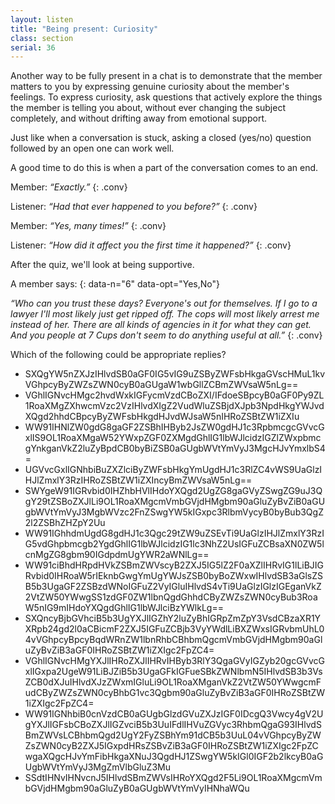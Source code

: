 ```yaml
---
layout: listen
title: "Being present: Curiosity"
class: section
serial: 36
---
```

Another way to be fully present in a chat is to demonstrate that the member matters to you by expressing genuine curiosity about the member's feelings. To express curiosity, ask questions that actively explore the things the member is telling you about, without ever changing the subject completely, and without drifting away from emotional support.

Just like when a conversation is stuck, asking a closed (yes/no) question followed by an open one can work well.

A good time to do this is when a part of the conversation comes to an end.

Member: *“Exactly.”*
{: .conv}

Listener: *“Had that ever happened to you before?”*
{: .conv}

Member: *“Yes, many times!”*
{: .conv}

Listener: *“How did it affect you the first time it happened?”*
{: .conv}

After the quiz, we'll look at being supportive.

A member says:
{: data-n="6" data-opt="Yes,No"}

*“Who can you trust these days? Everyone's out for themselves. If I go to a lawyer I'll most likely just get ripped off. The cops will most likely arrest me instead of her. There are all kinds of agencies in it for what they can get. And you people at 7 Cups don't seem to do anything useful at all.”*
{: .conv}

Which of the following could be appropriate replies?

- SXQgYW5nZXJzIHlvdSB0aGF0IG5vIG9uZSByZWFsbHkgaGVscHMuL1kvVGhpcyByZWZsZWN0cyB0aGUgaW1wbGllZCBmZWVsaW5nLg==
- VGhlIGNvcHMgc2hvdWxkIGFycmVzdCBoZXI/IFdoeSBpcyB0aGF0Py9ZL1RoaXMgZXhwcmVzc2VzIHlvdXIgZ2VudWluZSBjdXJpb3NpdHkgYWJvdXQgd2hhdCBpcyByZWFsbHkgdHJvdWJsaW5nIHRoZSBtZW1iZXIu
- WW91IHNlZW0gdG8gaGF2ZSBhIHByb2JsZW0gdHJ1c3RpbmcgcGVvcGxlIS9OL1RoaXMgaW52YWxpZGF0ZXMgdGhlIG1lbWJlcidzIGZlZWxpbmcgYnkganVkZ2luZyBpdCB0byBiZSB0aGUgbWVtYmVyJ3MgcHJvYmxlbS4=
- UGVvcGxlIGNhbiBuZXZlciByZWFsbHkgYmUgdHJ1c3RlZC4vWS9UaGlzIHJlZmxlY3RzIHRoZSBtZW1iZXIncyBmZWVsaW5nLg==
- SWYgeW91IGRvbid0IHZhbHVlIHdoYXQgd2UgZG8gaGVyZSwgZG9uJ3QgY29tZSBoZXJlLi9OL1RoaXMgcmVmbGVjdHMgbm90aGluZyBvZiB0aGUgbWVtYmVyJ3MgbWVzc2FnZSwgYW5kIGxpc3RlbmVycyB0byBub3QgZ2l2ZSBhZHZpY2Uu
- WW91IGhhdmUgdG8gdHJ1c3Qgc29tZW9uZSEvTi9UaGlzIHJlZmxlY3RzIG5vdGhpbmcgb2YgdGhlIG1lbWJlcidzIG1lc3NhZ2UsIGFuZCBsaXN0ZW5lcnMgZG8gbm90IGdpdmUgYWR2aWNlLg==
- WW91ciBhdHRpdHVkZSBmZWVscyB2ZXJ5IG5lZ2F0aXZlIHRvIG1lLiBJIGRvbid0IHRoaW5rIEknbGwgYmUgYWJsZSB0byBoZWxwIHlvdSB3aGlsZSB5b3UgaGF2ZSBzdWNoIGFuZ2VyIGluIHlvdS4vTi9UaGlzIGlzIGEganVkZ2VtZW50YWwgSS1zdGF0ZW1lbnQgdGhhdCByZWZsZWN0cyBub3RoaW5nIG9mIHdoYXQgdGhlIG1lbWJlciBzYWlkLg==
- SXQncyBjbGVhciB5b3UgYXJlIGZhY2luZyBhIGRpZmZpY3VsdCBzaXR1YXRpb24gd2l0aCBicmF2ZXJ5IGFuZCBjb3VyYWdlLiBXZWxsIGRvbmUhL04vVGhpcyBpcyBqdWRnZW1lbnRhbCBhbmQgcmVmbGVjdHMgbm90aGluZyBvZiB3aGF0IHRoZSBtZW1iZXIgc2FpZC4=
- VGhlIGNvcHMgYXJlIHRoZXJlIHRvIHByb3RlY3QgaGVyIGZyb20gcGVvcGxlIGxpa2UgeW91LiBJZiB5b3UgaGFkIGFueSBkZWNlbmN5IHlvdSB3b3VsZCB0dXJuIHlvdXJzZWxmIGluLi9OL1RoaXMganVkZ2VtZW50YWwgcmFudCByZWZsZWN0cyBhbG1vc3Qgbm90aGluZyBvZiB3aGF0IHRoZSBtZW1iZXIgc2FpZC4=
- WW91IGNhbiB0cnVzdCB0aGUgbGlzdGVuZXJzIGF0IDcgQ3Vwcy4gV2UgYXJlIGFsbCBoZXJlIGZvciB5b3UuIFdlIHVuZGVyc3RhbmQgaG93IHlvdSBmZWVsLCBhbmQgd2UgY2FyZSBhYm91dCB5b3UuL04vVGhpcyByZWZsZWN0cyB2ZXJ5IGxpdHRsZSBvZiB3aGF0IHRoZSBtZW1iZXIgc2FpZCwgaXQgcHJvYmFibHkgaXNuJ3QgdHJ1ZSwgYW5kIGl0IGF2b2lkcyB0aGUgbWVtYmVyJ3MgZmVlbGluZ3Mu
- SSdtIHNvIHNvcnJ5IHlvdSBmZWVsIHRoYXQgd2F5Li9OL1RoaXMgcmVmbGVjdHMgbm90aGluZyB0aGUgbWVtYmVyIHNhaWQu
